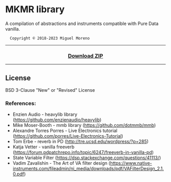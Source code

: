# MKMR library
A compilation of abstractions and instruments compatible with Pure Data vanilla.
      
      Copyright © 2018-2023 Miguel Moreno
      
--------------------------------------------------------------------------
<h3 align="center">
  <a href="https://github.com/MikeMorenoDSP/pd-mkmr/archive/refs/heads/master.zip">Download ZIP</a>
</h3>

--------------------------------------------------------------------------

## License
BSD 3-Clause "New" or "Revised" License

### References:
* Enzien Audio - heavylib library (https://github.com/enzienaudio/heavylib)
* Mike Moser-Booth - mmb library (https://github.com/dotmmb/mmb)
* Alexandre Torres Porres - Live Electronics tutorial (https://github.com/porres/Live-Electronics-Tutorial)
* Tom Erbe - reverb in PD (http://tre.ucsd.edu/wordpress/?p=285)
* Katja Vetter - vanilla freeverb (https://forum.pdpatchrepo.info/topic/6247/freeverb-in-vanilla-pd)
* State Variable Filter (https://dsp.stackexchange.com/questions/41113/)
* Vadim Zavalishin - The Art of VA filter design (https://www.native-instruments.com/fileadmin/ni_media/downloads/pdf/VAFilterDesign_2.1.0.pdf)
